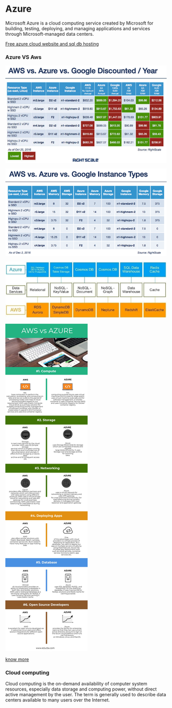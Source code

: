 # Azure

Microsoft Azure is a cloud computing service created by Microsoft for building, testing, deploying, and managing applications and services through Microsoft-managed data centers.

[Free azure cloud website and sql db hosting](https://www.youtube.com/watch?v=E_U3g__9oDQ&list=PLjrjtggw2EDyXSq6iQyoa6ZFHODocSU83&index=2)

### Azure VS Aws

 ![comparisn](img/images.jpeg)

 ![comparisn](img/azure.png)

 ![comparisn](img/azuredb.jpeg)

 ![comparisn](img/AWS-vs-AZURE.jpg)

[know more](https://www.educba.com/aws-vs-azure/)


### Cloud computing

Cloud computing is the on-demand availability of computer system resources, especially data storage and computing power, without direct active management by the user. The term is generally used to describe data centers available to many users over the Internet.
